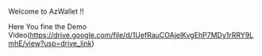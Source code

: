Welcome to AzWallet !!

Here You fine the Demo Video(https://drive.google.com/file/d/1UefRauCOAjelKvgEhP7MDy1rRRY9LmhE/view?usp=drive_link)
